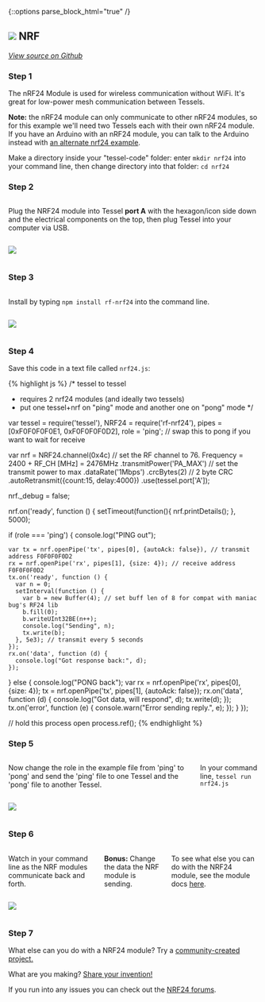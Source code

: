 {::options parse_block_html="true" /}

## <img class="constrain-sm" src="https://s3.amazonaws.com/technicalmachine-assets/fre+assets/modules/nrf.png"> NRF

[<i class="fa fa-github"> View source on Github</i>](https://github.com/tessel/rf-nrf24)

### Step 1

The nRF24 Module is used for wireless communication without WiFi. It's great for low-power mesh communication between Tessels.

**Note:** the nRF24 module can only communicate to other nRF24 modules, so for this example we'll need two Tessels each with their own nRF24 module. If you have an Arduino with an nRF24 module, you can talk to the Arduino instead with [an alternate nrf24 example](https://github.com/tessel/rf-nrf24/blob/master/examples/RF24-pingpair.js).

Make a directory inside your "tessel-code" folder: enter `mkdir nrf24` into your command line, then change directory into that folder: `cd nrf24`

### Step 2

<div class="row">
<div class="large-6 columns">

Plug the NRF24 module into Tessel **port A** with the hexagon/icon side down and the electrical components on the top, then plug Tessel into your computer via USB.

</div>
<div class="large-6 columns">

![](https://s3.amazonaws.com/technicalmachine-assets/fre+assets/modules_plugged/nrf24.jpeg)

</div>
</div>

### Step 3

<div class="row">
<div class="large-6 columns">

Install by typing `npm install rf-nrf24` into the command line.

</div>
<div class="large-6 columns">

![](https://s3.amazonaws.com/technicalmachine-assets/fre+assets/modules_corners/nrf24.jpg)

</div>
</div>

### Step 4

Save this code in a text file called `nrf24.js`:

{% highlight js %}
/* tessel to tessel
* requires 2 nrf24 modules (and ideally two tessels)
* put one tessel+nrf on "ping" mode and another one on "pong" mode
*/

var tessel = require('tessel'),
NRF24 = require('rf-nrf24'),
pipes = [0xF0F0F0F0E1, 0xF0F0F0F0D2],
role = 'ping'; // swap this to pong if you want to wait for receive

var nrf = NRF24.channel(0x4c) // set the RF channel to 76\. Frequency = 2400 + RF_CH [MHz] = 2476MHz
.transmitPower('PA_MAX') // set the transmit power to max
.dataRate('1Mbps')
.crcBytes(2) // 2 byte CRC
.autoRetransmit({count:15, delay:4000})
.use(tessel.port['A']);

nrf._debug = false;

nrf.on('ready', function () {
  setTimeout(function(){
    nrf.printDetails();
  }, 5000);

  if (role === 'ping') {
    console.log("PING out");

    var tx = nrf.openPipe('tx', pipes[0], {autoAck: false}), // transmit address F0F0F0F0D2
    rx = nrf.openPipe('rx', pipes[1], {size: 4}); // receive address F0F0F0F0D2
    tx.on('ready', function () {
      var n = 0;
      setInterval(function () {
        var b = new Buffer(4); // set buff len of 8 for compat with maniac bug's RF24 lib
        b.fill(0);
        b.writeUInt32BE(n++);
        console.log("Sending", n);
        tx.write(b);
      }, 5e3); // transmit every 5 seconds
    });
    rx.on('data', function (d) {
      console.log("Got response back:", d);
    });
  } else {
    console.log("PONG back");
    var rx = nrf.openPipe('rx', pipes[0], {size: 4});
    tx = nrf.openPipe('tx', pipes[1], {autoAck: false});
    rx.on('data', function (d) {
      console.log("Got data, will respond", d);
      tx.write(d);
    });
    tx.on('error', function (e) {
      console.warn("Error sending reply.", e);
    });
  }
});

// hold this process open
process.ref();
{% endhighlight %}

### Step 5

<div class="row">
<div class="large-6 columns">

Now change the role in the example file from 'ping' to 'pong' and send the 'ping' file to one Tessel and the 'pong' file to another Tessel.  

In your command line, `tessel run nrf24.js`

</div>
<div class="large-6 columns">

![](https://s3.amazonaws.com/technicalmachine-assets/fre+assets/modules_corners/nrf24-double.jpg)

</div>
</div>

### Step 6

<div class="row">
<div class="large-6 columns">

Watch in your command line as the NRF modules communicate back and forth.  

**Bonus:** Change the data the NRF module is sending.  

To see what else you can do with the NRF24 module, see the module docs [here](https://github.com/tessel/rf-nrf24).

</div>
<div class="large-6 columns">

![](https://s3.amazonaws.com/technicalmachine-assets/fre+assets/gifs/nrf24.gif)

</div>
</div>

### Step 7

What else can you do with a NRF24 module? Try a [community-created project.](http://tessel.io/projects)

What are you making? [Share your invention!](http://tessel.hackster.io/)

If you run into any issues you can check out the [NRF24 forums](http://forums.tessel.io/category/nrf24).

